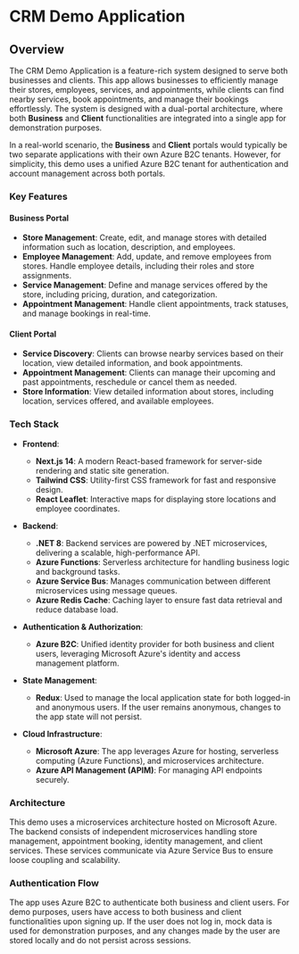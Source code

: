# CRM Demo Application

## Overview

The CRM Demo Application is a feature-rich system designed to serve both businesses and clients. This app allows businesses to efficiently manage their stores, employees, services, and appointments, while clients can find nearby services, book appointments, and manage their bookings effortlessly. The system is designed with a dual-portal architecture, where both **Business** and **Client** functionalities are integrated into a single app for demonstration purposes.

In a real-world scenario, the **Business** and **Client** portals would typically be two separate applications with their own Azure B2C tenants. However, for simplicity, this demo uses a unified Azure B2C tenant for authentication and account management across both portals.

### Key Features

#### Business Portal
- **Store Management**: Create, edit, and manage stores with detailed information such as location, description, and employees.
- **Employee Management**: Add, update, and remove employees from stores. Handle employee details, including their roles and store assignments.
- **Service Management**: Define and manage services offered by the store, including pricing, duration, and categorization.
- **Appointment Management**: Handle client appointments, track statuses, and manage bookings in real-time.

#### Client Portal
- **Service Discovery**: Clients can browse nearby services based on their location, view detailed information, and book appointments.
- **Appointment Management**: Clients can manage their upcoming and past appointments, reschedule or cancel them as needed.
- **Store Information**: View detailed information about stores, including location, services offered, and available employees.

### Tech Stack

- **Frontend**:
    - **Next.js 14**: A modern React-based framework for server-side rendering and static site generation.
    - **Tailwind CSS**: Utility-first CSS framework for fast and responsive design.
    - **React Leaflet**: Interactive maps for displaying store locations and employee coordinates.

- **Backend**:
    - **.NET 8**: Backend services are powered by .NET microservices, delivering a scalable, high-performance API.
    - **Azure Functions**: Serverless architecture for handling business logic and background tasks.
    - **Azure Service Bus**: Manages communication between different microservices using message queues.
    - **Azure Redis Cache**: Caching layer to ensure fast data retrieval and reduce database load.

- **Authentication & Authorization**:
    - **Azure B2C**: Unified identity provider for both business and client users, leveraging Microsoft Azure's identity and access management platform.

- **State Management**:
    - **Redux**: Used to manage the local application state for both logged-in and anonymous users. If the user remains anonymous, changes to the app state will not persist.

- **Cloud Infrastructure**:
    - **Microsoft Azure**: The app leverages Azure for hosting, serverless computing (Azure Functions), and microservices architecture.
    - **Azure API Management (APIM)**: For managing API endpoints securely.

### Architecture

This demo uses a microservices architecture hosted on Microsoft Azure. The backend consists of independent microservices handling store management, appointment booking, identity management, and client services. These services communicate via Azure Service Bus to ensure loose coupling and scalability.

### Authentication Flow

The app uses Azure B2C to authenticate both business and client users. For demo purposes, users have access to both business and client functionalities upon signing up. If the user does not log in, mock data is used for demonstration purposes, and any changes made by the user are stored locally and do not persist across sessions.

